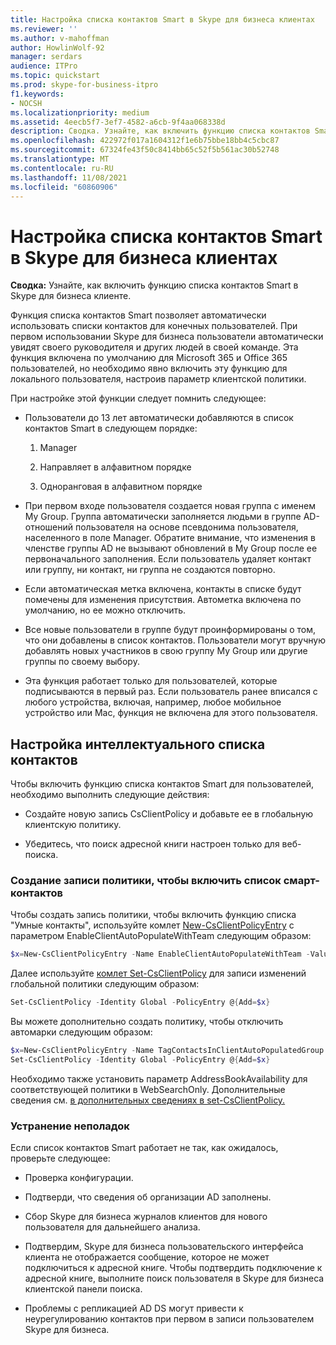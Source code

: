 ```yaml
---
title: Настройка списка контактов Smart в Skype для бизнеса клиентах
ms.reviewer: ''
ms.author: v-mahoffman
author: HowlinWolf-92
manager: serdars
audience: ITPro
ms.topic: quickstart
ms.prod: skype-for-business-itpro
f1.keywords:
- NOCSH
ms.localizationpriority: medium
ms.assetid: 4eecb5f7-3ef7-4582-a6cb-9f4aa068338d
description: Сводка. Узнайте, как включить функцию списка контактов Smart в Skype для бизнеса клиенте.
ms.openlocfilehash: 422972f017a1604312f1e6b75bbe18bb4c5cbc87
ms.sourcegitcommit: 67324fe43f50c8414bb65c52f5b561ac30b52748
ms.translationtype: MT
ms.contentlocale: ru-RU
ms.lasthandoff: 11/08/2021
ms.locfileid: "60860906"
---
```

# <a name="configure-smart-contacts-list-in-skype-for-business-clients"></a>Настройка списка контактов Smart в Skype для бизнеса клиентах

**Сводка:** Узнайте, как включить функцию списка контактов Smart в Skype для бизнеса клиенте.

Функция списка контактов Smart позволяет автоматически использовать списки контактов для конечных пользователей. При первом использовании Skype для бизнеса пользователи автоматически увидят своего руководителя и других людей в своей команде. Эта функция включена по умолчанию для Microsoft 365 и Office 365 пользователей, но необходимо явно включить эту функцию для локального пользователя, настроив параметр клиентской политики.

При настройке этой функции следует помнить следующее:

- Пользователи до 13 лет автоматически добавляются в список контактов Smart в следующем порядке:

  1. Manager

  2. Направляет в алфавитном порядке

  3. Одноранговая в алфавитном порядке

- При первом входе пользователя создается новая группа с именем My Group. Группа автоматически заполняется людьми в группе AD-отношений пользователя на основе псевдонима пользователя, населенного в поле Manager. Обратите внимание, что изменения в членстве группы AD не вызывают обновлений в My Group после ее первоначального заполнения. Если пользователь удаляет контакт или группу, ни контакт, ни группа не создаются повторно. 

- Если автоматическая метка включена, контакты в списке будут помечены для изменения присутствия. Автометка включена по умолчанию, но ее можно отключить. 

- Все новые пользователи в группе будут проинформированы о том, что они добавлены в список контактов. Пользователи могут вручную добавлять новых участников в свою группу My Group или другие группы по своему выбору.

- Эта функция работает только для пользователей, которые подписываются в первый раз. Если пользователь ранее вписался с любого устройства, включая, например, любое мобильное устройство или Mac, функция не включена для этого пользователя.

## <a name="configure-smart-contacts-list"></a>Настройка интеллектуального списка контактов

Чтобы включить функцию списка контактов Smart для пользователей, необходимо выполнить следующие действия: 

- Создайте новую запись CsClientPolicy и добавьте ее в глобальную клиентскую политику. 

- Убедитесь, что поиск адресной книги настроен только для веб-поиска.

### <a name="create-a-policy-entry-to-enable-smart-contacts-list"></a>Создание записи политики, чтобы включить список смарт-контактов

Чтобы создать запись политики, чтобы включить функцию списка "Умные контакты", используйте комлет [New-CsClientPolicyEntry](/powershell/module/skype/new-csclientpolicyentry?view=skype-ps) с параметром EnableClientAutoPopulateWithTeam следующим образом:

```powershell
$x=New-CsClientPolicyEntry -Name EnableClientAutoPopulateWithTeam -Value $True
```

Далее используйте [комлет Set-CsClientPolicy](/powershell/module/skype/set-csclientpolicy?view=skype-ps) для записи изменений глобальной политики следующим образом:

```powershell
Set-CsClientPolicy -Identity Global -PolicyEntry @{Add=$x}
```

Вы можете дополнительно создать политику, чтобы отключить автомарки следующим образом:

```powershell
$x=New-CsClientPolicyEntry -Name TagContactsInClientAutoPopulatedGroup -Value $False
Set-CsClientPolicy -Identity Global -PolicyEntry @{Add=$x}
```

Необходимо также установить параметр AddressBookAvailability для соответствующей политики в WebSearchOnly. Дополнительные сведения см. [в дополнительных сведениях в set-CsClientPolicy.](/powershell/module/skype/set-csclientpolicy?view=skype-ps) 

### <a name="troubleshoot"></a>Устранение неполадок

Если список контактов Smart работает не так, как ожидалось, проверьте следующее:

- Проверка конфигурации. 

- Подтверди, что сведения об организации AD заполнены.

- Сбор Skype для бизнеса журналов клиентов для нового пользователя для дальнейшего анализа.

- Подтвердим, Skype для бизнеса пользовательского интерфейса клиента не отображается сообщение, которое не может подключиться к адресной книге. Чтобы подтвердить подключение к адресной книге, выполните поиск пользователя в Skype для бизнеса клиентской панели поиска.

- Проблемы с репликацией AD DS могут привести к неурегулированию контактов при первом в записи пользователем Skype для бизнеса.